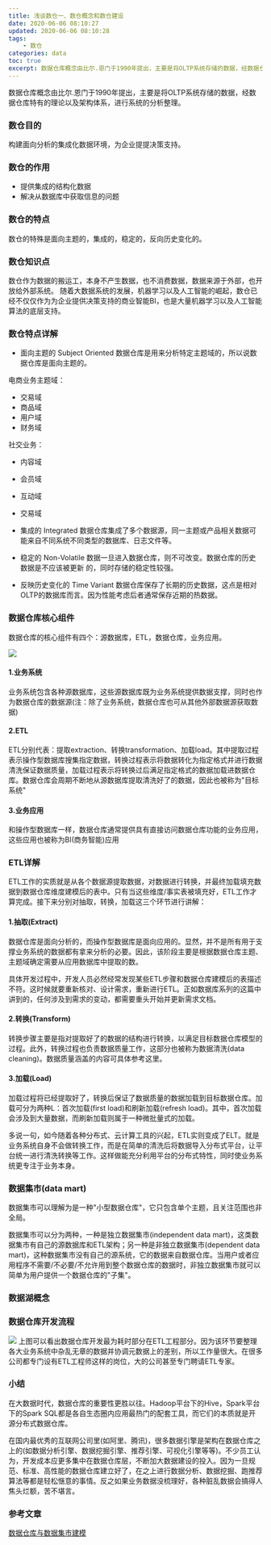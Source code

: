 ```yaml
---
title: 浅谈数仓一、数仓概念和数仓建设
date: 2020-06-06 08:10:27
updated: 2020-06-06 08:10:28
tags: 
    - 数仓
categories: data
toc: true
excerpt: 数据仓库概念由比尔.恩门于1990年提出，主要是将OLTP系统存储的数据，经数据仓库特有的理论以及架构体系，进行系统的分析整理。
---
```


数据仓库概念由比尔.恩门于1990年提出，主要是将OLTP系统存储的数据，经数据仓库特有的理论以及架构体系，进行系统的分析整理。

### 数仓目的
构建面向分析的集成化数据环境，为企业提提决策支持。

### 数仓的作用
- 提供集成的结构化数据
- 解决从数据库中获取信息的问题

### 数仓的特点
数仓的特殊是面向主题的，集成的，稳定的，反向历史变化的。

### 数仓知识点
数仓作为数据的搬运工，本身不产生数据，也不消费数据，数据来源于外部，也开放给外部系统。
随着大数据系统的发展，机器学习以及人工智能的崛起，数仓已经不仅仅作为为企业提供决策支持的商业智能BI，也是大量机器学习以及人工智能算法的底层支持。

### 数仓特点详解
- 面向主题的 Subject Oriented
数据仓库是⽤来分析特定主题域的，所以说数据仓库是⾯向主题的。

电商业务主题域：
- 交易域
- 商品域
- 用户域
- 财务域

社交业务：
- 内容域
- 会员域
- 互动域
- 交易域
   
- 集成的 Integrated
数据仓库集成了多个数据源，同⼀主题或产品相关数据可能来⾃不同系统不同类型的数据库、⽇志⽂件等。

- 稳定的 Non-Volatile
数据⼀旦进⼊数据仓库，则不可改变。数据仓库的历史数据是不应该被更新 的，同时存储的稳定性较强。

- 反映历史变化的 Time Variant
数据仓库保存了⻓期的历史数据，这点是相对OLTP的数据库⽽⾔。因为性能考虑后者通常保存近期的热数据。


### 数据仓库核心组件
数据仓库的核心组件有四个：源数据库，ETL，数据仓库，业务应用。

![](https://static.studytime.xin/article/20200606193259.png)

#### 1.业务系统
业务系统包含各种源数据库，这些源数据库既为业务系统提供数据支撑，同时也作为数据仓库的数据源(注：除了业务系统，数据仓库也可从其他外部数据源获取数据)

#### 2.ETL
ETL分别代表：提取extraction、转换transformation、加载load。其中提取过程表示操作型数据库搜集指定数据，转换过程表示将数据转化为指定格式并进行数据清洗保证数据质量，加载过程表示将转换过后满足指定格式的数据加载进数据仓库。数据仓库会周期不断地从源数据库提取清洗好了的数据，因此也被称为"目标系统"

#### 3.业务应用
和操作型数据库一样，数据仓库通常提供具有直接访问数据仓库功能的业务应用，这些应用也被称为BI(商务智能)应用

### ETL详解
ETL工作的实质就是从各个数据源提取数据，对数据进行转换，并最终加载填充数据到数据仓库维度建模后的表中。只有当这些维度/事实表被填充好，ETL工作才算完成。接下来分别对抽取，转换，加载这三个环节进行讲解：
#### 1.抽取(Extract)
数据仓库是面向分析的，而操作型数据库是面向应用的。显然，并不是所有用于支撑业务系统的数据都有拿来分析的必要。因此，该阶段主要是根据数据仓库主题、主题域确定需要从应用数据库中提取的数。

具体开发过程中，开发人员必然经常发现某些ETL步骤和数据仓库建模后的表描述不符。这时候就要重新核对、设计需求，重新进行ETL。正如数据库系列的这篇中讲到的，任何涉及到需求的变动，都需要重头开始并更新需求文档。

#### 2.转换(Transform)

转换步骤主要是指对提取好了的数据的结构进行转换，以满足目标数据仓库模型的过程。此外，转换过程也负责数据质量工作，这部分也被称为数据清洗(data cleaning)。数据质量涵盖的内容可具体参考这里。

#### 3.加载(Load)

加载过程将已经提取好了，转换后保证了数据质量的数据加载到目标数据仓库。加载可分为两种L：首次加载(first load)和刷新加载(refresh load)。其中，首次加载会涉及到大量数据，而刷新加载则属于一种微批量式的加载。

多说一句，如今随着各种分布式、云计算工具的兴起，ETL实则变成了ELT。就是业务系统自身不会做转换工作，而是在简单的清洗后将数据导入分布式平台，让平台统一进行清洗转换等工作。这样做能充分利用平台的分布式特性，同时使业务系统更专注于业务本身。

### 数据集市(data mart)
数据集市可以理解为是一种"小型数据仓库"，它只包含单个主题，且关注范围也非全局。

数据集市可以分为两种，一种是独立数据集市(independent data mart)，这类数据集市有自己的源数据库和ETL架构；另一种是非独立数据集市(dependent data mart)，这种数据集市没有自己的源系统，它的数据来自数据仓库。当用户或者应用程序不需要/不必要/不允许用到整个数据仓库的数据时，非独立数据集市就可以简单为用户提供一个数据仓库的"子集"。

### 数据湖概念

### 数据仓库开发流程
![](https://static.studytime.xin/article/20200606193410.png)
上图可以看出数据仓库开发最为耗时部分在ETL工程部分。因为该环节要整理各大业务系统中杂乱无章的数据并协调元数据上的差别，所以工作量很大。在很多公司都专门设有ETL工程师这样的岗位，大的公司甚至专门聘请ETL专家。

### 小结
在大数据时代，数据仓库的重要性更胜以往。Hadoop平台下的Hive，Spark平台下的Spark SQL都是各自生态圈内应用最热门的配套工具，而它们的本质就是开源分布式数据仓库。

在国内最优秀的互联网公司里(如阿里、腾讯)，很多数据引擎是架构在数据仓库之上的(如数据分析引擎、数据挖掘引擎、推荐引擎、可视化引擎等等)。不少员工认为，开发成本应更多集中在数据仓库层，不断加大数据建设的投入。因为一旦规范、标准、高性能的数据仓库建立好了，在之上进行数据分析、数据挖掘、跑推荐算法等都是轻松惬意的事情。反之如果业务数据没梳理好，各种脏乱数据会搞得人焦头烂额，苦不堪言。

### 参考文章
[数据仓库与数据集市建模](https://www.cnblogs.com/muchen/p/5310732.html)
